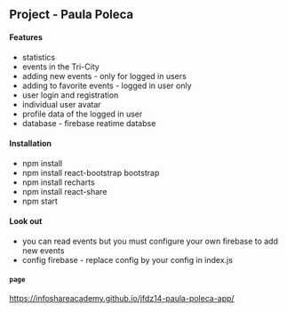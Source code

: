 
## Project - Paula Poleca

#### Features
* statistics
* events in the Tri-City
* adding new events - only for logged in users
* adding to favorite events - logged in user only
* user login and registration
* individual user avatar
* profile data of the logged in user
* database - firebase reatime databse

#### Installation
* npm install
* npm install react-bootstrap bootstrap
* npm install recharts
* npm install react-share
* npm start

#### Look out
* you can read events but you must configure your own firebase to add new events
* config firebase - replace config by your config in index.js
#### `page`
https://infoshareacademy.github.io/jfdz14-paula-poleca-app/


